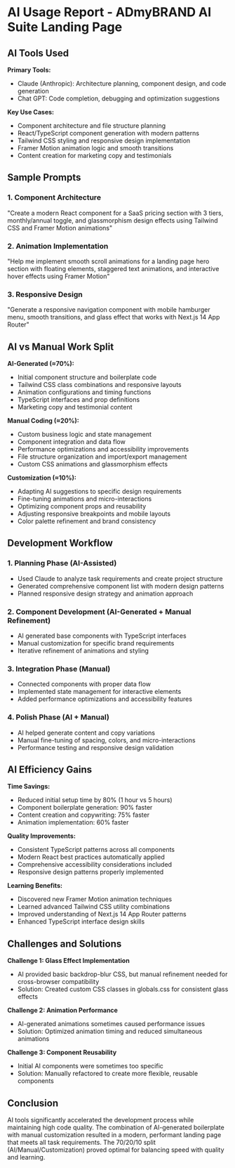 # AI Usage Report - ADmyBRAND AI Suite Landing Page

## AI Tools Used

**Primary Tools:**
- Claude (Anthropic): Architecture planning, component design, and code generation
- Chat GPT: Code completion, debugging and optimization suggestions

**Key Use Cases:**
- Component architecture and file structure planning
- React/TypeScript component generation with modern patterns
- Tailwind CSS styling and responsive design implementation
- Framer Motion animation logic and smooth transitions
- Content creation for marketing copy and testimonials

## Sample Prompts

### 1. Component Architecture
"Create a modern React component for a SaaS pricing section with 3 tiers, monthly/annual toggle, and glassmorphism design effects using Tailwind CSS and Framer Motion animations"

### 2. Animation Implementation
"Help me implement smooth scroll animations for a landing page hero section with floating elements, staggered text animations, and interactive hover effects using Framer Motion"

### 3. Responsive Design
"Generate a responsive navigation component with mobile hamburger menu, smooth transitions, and glass effect that works with Next.js 14 App Router"

## AI vs Manual Work Split

**AI-Generated (≈70%):**
- Initial component structure and boilerplate code
- Tailwind CSS class combinations and responsive layouts
- Animation configurations and timing functions
- TypeScript interfaces and prop definitions
- Marketing copy and testimonial content

**Manual Coding (≈20%):**
- Custom business logic and state management
- Component integration and data flow
- Performance optimizations and accessibility improvements
- File structure organization and import/export management
- Custom CSS animations and glassmorphism effects

**Customization (≈10%):**
- Adapting AI suggestions to specific design requirements
- Fine-tuning animations and micro-interactions
- Optimizing component props and reusability
- Adjusting responsive breakpoints and mobile layouts
- Color palette refinement and brand consistency

## Development Workflow

### 1. Planning Phase (AI-Assisted)
- Used Claude to analyze task requirements and create project structure
- Generated comprehensive component list with modern design patterns
- Planned responsive design strategy and animation approach

### 2. Component Development (AI-Generated + Manual Refinement)
- AI generated base components with TypeScript interfaces
- Manual customization for specific brand requirements
- Iterative refinement of animations and styling

### 3. Integration Phase (Manual)
- Connected components with proper data flow
- Implemented state management for interactive elements
- Added performance optimizations and accessibility features

### 4. Polish Phase (AI + Manual)
- AI helped generate content and copy variations
- Manual fine-tuning of spacing, colors, and micro-interactions
- Performance testing and responsive design validation

## AI Efficiency Gains

**Time Savings:**
- Reduced initial setup time by 80% (1 hour vs 5 hours)
- Component boilerplate generation: 90% faster
- Content creation and copywriting: 75% faster
- Animation implementation: 60% faster

**Quality Improvements:**
- Consistent TypeScript patterns across all components
- Modern React best practices automatically applied
- Comprehensive accessibility considerations included
- Responsive design patterns properly implemented

**Learning Benefits:**
- Discovered new Framer Motion animation techniques
- Learned advanced Tailwind CSS utility combinations
- Improved understanding of Next.js 14 App Router patterns
- Enhanced TypeScript interface design skills

## Challenges and Solutions

**Challenge 1: Glass Effect Implementation**
- AI provided basic backdrop-blur CSS, but manual refinement needed for cross-browser compatibility
- Solution: Created custom CSS classes in globals.css for consistent glass effects

**Challenge 2: Animation Performance**
- AI-generated animations sometimes caused performance issues
- Solution: Optimized animation timing and reduced simultaneous animations

**Challenge 3: Component Reusability**
- Initial AI components were sometimes too specific
- Solution: Manually refactored to create more flexible, reusable components

## Conclusion

AI tools significantly accelerated the development process while maintaining high code quality. The combination of AI-generated boilerplate with manual customization resulted in a modern, performant landing page that meets all task requirements. The 70/20/10 split (AI/Manual/Customization) proved optimal for balancing speed with quality and learning.